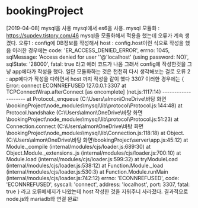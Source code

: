 # bookingProject
[2019-04-08]
mysql을 사용
mysql에서 es6을 사용.
mysql 모듈화  : https://supdev.tistory.com/46
mysql을 모듈화해서 적용을 했는데 오류가 계속 생겼다.
오류1 : config에 DB정보를 작성해서 host : config.host이런 식으로 작성을 했음
       이러한 경우에는
         code: 'ER_ACCESS_DENIED_ERROR',
        errno: 1045,
        sqlMessage:
        'Access denied for user \'\'@\'localhost\' (using password: NO)',
        sqlState: '28000',
         fatal: true 
        라고 에러 코드가 나옴
    그래서 config에 작성한것을 그냥 app에다가 작성을 했다.
    일단 모듈화하는 것은 천천히 다시 생각해보는 걸로
오류 2 : app에다가 작성을 다하면서 host 까지 작성을 같이 했다 3307
        이러한 경우에는
        { Error: connect ECONNREFUSED 127.0.0.1:3307
         at TCPConnectWrap.afterConnect [as oncomplete] (net.js:1117:14)
         --------------------
         at Protocol._enqueue (C:\Users\almon\OneDrive\바탕 화면\bookingProject\node_modules\mysql\lib\protocol\Protocol.js:144:48)
         at Protocol.handshake (C:\Users\almon\OneDrive\바탕 화면\bookingProject\node_modules\mysql\lib\protocol\Protocol.js:51:23)
        at Connection.connect (C:\Users\almon\OneDrive\바탕 화면\bookingProject\node_modules\mysql\lib\Connection.js:118:18)
        at Object.<anonymous> (C:\Users\almon\OneDrive\바탕 화면\bookingProject\server\app.js:45:12)
        at Module._compile (internal/modules/cjs/loader.js:689:30)
        at Object.Module._extensions..js (internal/modules/cjs/loader.js:700:10)
        at Module.load (internal/modules/cjs/loader.js:599:32)
         at tryModuleLoad (internal/modules/cjs/loader.js:538:12)
         at Function.Module._load (internal/modules/cjs/loader.js:530:3)
        at Function.Module.runMain (internal/modules/cjs/loader.js:742:12)
        errno: 'ECONNREFUSED',
        code: 'ECONNREFUSED',
        syscall: 'connect',
        address: 'localhost',
         port: 3307,
        fatal: true }
        라고 오류메세지가 나왔는데
        host 작성한 것을 지워주니 사라졌다.
        결과적으로 node.js와 mariadb와 연결 완료!
        